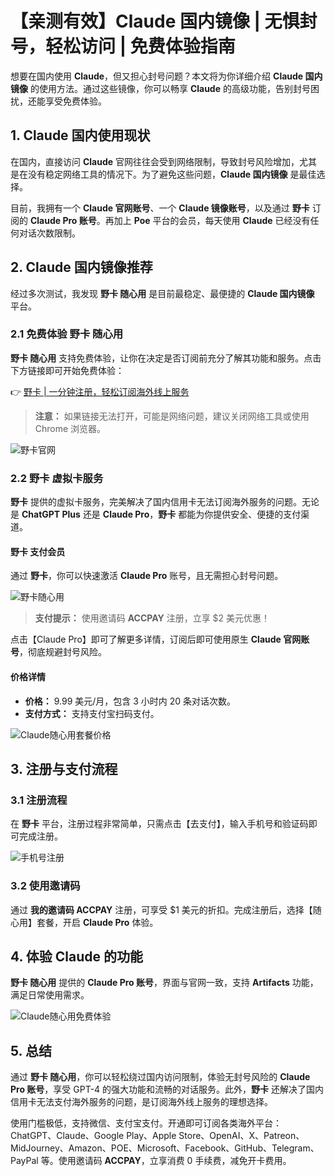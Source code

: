 # 【亲测有效】Claude 国内镜像 | 无惧封号，轻松访问 | 免费体验指南

想要在国内使用 **Claude**，但又担心封号问题？本文将为你详细介绍 **Claude 国内镜像** 的使用方法。通过这些镜像，你可以畅享 **Claude** 的高级功能，告别封号困扰，还能享受免费体验。

## 1. Claude 国内使用现状

在国内，直接访问 **Claude** 官网往往会受到网络限制，导致封号风险增加，尤其是在没有稳定网络工具的情况下。为了避免这些问题，**Claude 国内镜像** 是最佳选择。

目前，我拥有一个 **Claude 官网账号**、一个 **Claude 镜像账号**，以及通过 **野卡** 订阅的 **Claude Pro 账号**。再加上 **Poe** 平台的会员，每天使用 **Claude** 已经没有任何对话次数限制。

## 2. Claude 国内镜像推荐

经过多次测试，我发现 **野卡 随心用** 是目前最稳定、最便捷的 **Claude 国内镜像** 平台。

### 2.1 免费体验 野卡 随心用

**野卡 随心用** 支持免费体验，让你在决定是否订阅前充分了解其功能和服务。点击下方链接即可开始免费体验：

👉 [野卡 | 一分钟注册，轻松订阅海外线上服务](https://bbtdd.com/yeka)

> **注意：** 如果链接无法打开，可能是网络问题，建议关闭网络工具或使用 Chrome 浏览器。

![野卡官网](https://bbtdd.com/wp-content/uploads/img/018887299.webp)

### 2.2 野卡 虚拟卡服务

**野卡** 提供的虚拟卡服务，完美解决了国内信用卡无法订阅海外服务的问题。无论是 **ChatGPT Plus** 还是 **Claude Pro**，**野卡** 都能为你提供安全、便捷的支付渠道。

#### 野卡 支付会员

通过 **野卡**，你可以快速激活 **Claude Pro** 账号，且无需担心封号问题。

![野卡随心用](https://bbtdd.com/wp-content/uploads/img/22002233.webp)

> **支付提示：** 使用邀请码 **ACCPAY** 注册，立享 $2 美元优惠！

点击【Claude Pro】即可了解更多详情，订阅后即可使用原生 **Claude 官网账号**，彻底规避封号风险。

#### 价格详情

- **价格：** 9.99 美元/月，包含 3 小时内 20 条对话次数。
- **支付方式：** 支持支付宝扫码支付。

![Claude随心用套餐价格](https://bbtdd.com/wp-content/uploads/img/640163479396789.webp)

## 3. 注册与支付流程

### 3.1 注册流程

在 **野卡** 平台，注册过程非常简单，只需点击【去支付】，输入手机号和验证码即可完成注册。

![手机号注册](https://bbtdd.com/wp-content/uploads/img/51723072248318.webp)

### 3.2 使用邀请码

通过 **我的邀请码 ACCPAY** 注册，可享受 $1 美元的折扣。完成注册后，选择【随心用】套餐，开启 **Claude Pro** 体验。

## 4. 体验 Claude 的功能

**野卡 随心用** 提供的 **Claude Pro 账号**，界面与官网一致，支持 **Artifacts** 功能，满足日常使用需求。

![Claude随心用免费体验](https://bbtdd.com/wp-content/uploads/img/57437896003105.webp)

## 5. 总结

通过 **野卡 随心用**，你可以轻松绕过国内访问限制，体验无封号风险的 **Claude Pro 账号**，享受 GPT-4 的强大功能和流畅的对话服务。此外，**野卡** 还解决了国内信用卡无法支付海外服务的问题，是订阅海外线上服务的理想选择。

使用门槛极低，支持微信、支付宝支付。开通即可订阅各类海外平台：ChatGPT、Claude、Google Play、Apple Store、OpenAI、X、Patreon、MidJourney、Amazon、POE、Microsoft、Facebook、GitHub、Telegram、PayPal 等。使用邀请码 **ACCPAY**，立享消费 0 手续费，减免开卡费用。